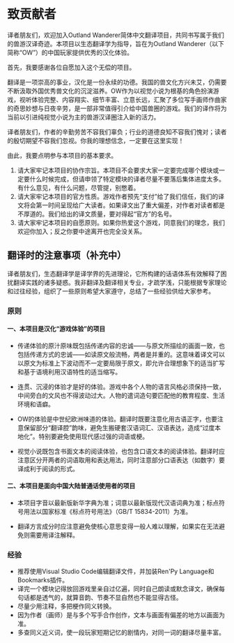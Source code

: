 # 致贡献者

译者朋友们，欢迎加入Outland Wanderer简体中文翻译项目，共同书写属于我们的兽游汉译奇迹。本项目以生态翻译学为指导，旨在为Outland Wanderer（以下简称“OW”）的中国玩家提供优秀的汉化体验。

首先，我要感谢各位自愿加入这个无偿的项目。

翻译是一项崇高的事业，汉化是一份永续的功德。我国的兽文化方兴未艾，仍需要不断汲取外国优秀兽文化的沉淀滋养。OW作为以视觉小说为根基的角色扮演游戏，视听体验完整、内容翔实、细节丰富、立意长远，汇聚了多位写手画师作曲家的奇思妙想与日夜辛劳，是一部非常值得引介给中国兽圈的游戏。我们的译作将为当前以引进纯视觉小说为主的兽游汉译圈注入新的活力。

译者朋友们，作者的辛勤劳苦不容我们辜负；行业的道德良知不容我们愧对；读者的殷切期望不容我们忽视。你我的理想信念，一定要在这里实现！

由此，我要点明参与本项目的基本要求。

1. 请大家牢记本项目的协作宗旨。本项目不会要求大家一定要完成哪个模块或一定要什么时候完成，但请申领了特定模块的译者尽量不要落后集体进度太多。有什么意见，有什么问题，尽管提，别憋着。
2. 请大家牢记本项目的官方性质。游戏作者预先“支付”给了我们信任，我们的译文将会第一时间呈现给广大读者。如果译文出了重大偏差，对作者对读者都是不厚道的。我们给出的译文质量，要对得起“官方”的名号。
3. 请大家牢记本项目的自愿原则。如果你热爱这个游戏，同意我们的理念，我们欢迎你加入；反之你要中途离开也完全没关系。

## 翻译时的注意事项（补充中）

译者朋友们，生态翻译学是译学界的先进理论，它所构建的话语体系有效解释了困扰翻译实践的诸多疑惑。我非翻译及翻译相关专业，才疏学浅，只能根据专家理论和过往经验，组织了一些原则希望大家遵守，总结了一些经验供给大家参考。

### 原则

#### 一、本项目是汉化“游戏体验”的项目

- 传递体验的原汁原味既包括传递内容的忠诚——与原文所描绘的画面一致，也包括传递方式的忠诚——如读原文般流畅，两者是并重的。这意味着译文可以以原文为标准上下波动而不一定要局限于原文，即允许合理想象下的适当扩写和基于语境利用汉语特性的适当缩写。

- 连贯、沉浸的体验才是好的体验。游戏中各个人物的语言风格必须保持一致，中间旁白的文风也不得波动过大。人物的遣词造句要匹配他的教育程度、生活环境和语癖。

- OW的体验是中世纪欧洲味道的体验。翻译时既要注意化用古语正字，也要注意保留部分“翻译腔”韵味，避免生搬硬套汉语词汇、汉语表达，造成“过度本地化”。特别要避免使用现代感过强的词语或梗。

- 视觉小说既包含书面文本的阅读体验，也包含口语文本的阅读体验。翻译时应注意区分开两者的词语取用和表达用法，同时注意部分口语表达（如数字）要译成利于阅读的形式。

#### 二、本项目是面向中国大陆普通话使用者的项目

- 本项目字音以最新版新华字典为准；词意以最新版现代汉语词典为准；标点符号用法以国家标准《标点符号用法》（GB/T 15834-2011）为准。

- 翻译方言成分时应注意避免使核心意思变得一般人难以理解，如果实在无法避免则需要用译注解释。

### 经验

- 推荐使用Visual Studio Code编辑翻译文件，并加装Ren'Py Language和Bookmarks插件。
- 译完一个模块记得放回游戏里亲自过亿遍，同时自己朗读或默念译文，确保每句话都是透气的，就算音韵、节奏不显自然也不能显得古怪。
- 尽量少用注释，多把梗作同义转换。
- 因为作者（画师）是与多个写手合作创作，文本与画面有偏差的地方以画面为准。
- 多查同义近义词，使一段玩家短期记忆的剧情内，对同一词的翻译尽量丰富。
